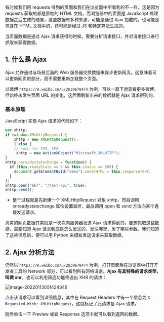 有时候我们用 requests 得到的页面和我们在浏览器中所看到的不一样，这是因为 requests 获取的都是原始的 HTML 文档，而浏览器中的页面是 JavaScript 处理数据之后生成的结果，这些数据有多种来源，可能是通过 Ajax 加载的，也可能是包含在 HTML 文档中的，还可能是经过 JS 和特定算法生成的。

当页面数据是通过 Ajax 请求获得的时候，需要分析请求接口，并对请求接口进行抓取来获得数据。

## 1. 什么是 Ajax

Ajax 允许通过与场景后面的 Web 服务器交换数据来异步更新网页。这意味着可以更新网页的部分，而不需要重新加载整个页面。

以微博 `https://m.weibo.cn/u/2830678474` 为例，可以一直下滑查看更多微博，但始终未发生页面 URL 的变化，这后面刷新出来的数据就是 Ajax 请求得到的。

### 基本原理

JavaScript 实现 Ajax 请求的代码如下：

```javascript
var xhttp;
if (window.XMLHttpRequest) {
    xhttp = new XMLHttpRequest();
    } else {
    // code for IE6, IE5
     xhttp = new ActiveXObject("Microsoft.XMLHTTP");
}
xhttp.onreadystatechange = function() {
  if (this.readyState == 4 && this.status == 200) {
    document.getElementById("demo").innerHTML = this.responseText;
  }
};
xhttp.open("GET", "/test-api", true);
xhttp.send();
```

+ 整个过程就是先新建一个 XMLHttpRequest 对象 xhttp，然后调用 onreadystatechange 属性设置监听，最后调用 open 和 send 方法向某个连接发送请求。

真实的网页数据其实就是一次次向服务器发送 Ajax 请求得到的，要想抓取这些数据，需要知道 Ajax 请求到底是怎么发送的、发往哪里、发了哪些参数。我们知道了这些信息后，便可以用 Python 来模拟发送请求来获取数据。

## 2. Ajax 分析方法

仍然以 `https://m.weibo.cn/u/2830678474` 为例，打开页面后在浏览器中打开开发者工具的 Network 部分，可以看到所有网络请求。**Ajax 有其特殊的请求类型，叫做 xhr**，也可以利用筛选功能筛选出 XHR 的请求：

![image-20220113001424349](https://notebook-img-1304596351.cos.ap-beijing.myqcloud.com/img/image-20220113001424349.png)

点击该请求可以看到详细信息，其中在 Request Headers 中有一个信息为 `X-Requested-With: XMLHttpRequest`，这就标记了此请求是 Ajax 请求。

随后单击一下 Preview 或者 Response 选项卡就可以看到返回的数据。